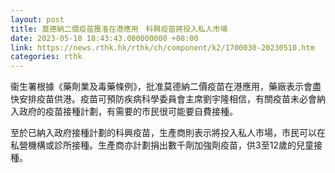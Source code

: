 ```yaml
---
layout: post
title: 莫德納二價疫苗獲准在港應用　科興疫苗將投入私人市場
date: 2023-05-10 18:43:43.000000000 +08:00
link: https://news.rthk.hk/rthk/ch/component/k2/1700030-20230510.htm
categories: rthk
---
```


衞生署根據《藥劑業及毒藥條例》，批准莫德納二價疫苗在港應用，藥廠表示會盡快安排疫苗供港。疫苗可預防疾病科學委員會主席劉宇隆相信，有關疫苗未必會納入政府的疫苗接種計劃，有需要的市民很可能要自費接種。

至於已納入政府接種計劃的科興疫苗，生產商則表示將投入私人市場，市民可以在私營機構或診所接種。生產商亦計劃捐出數千劑加強劑疫苗，供3至12歲的兒童接種。
